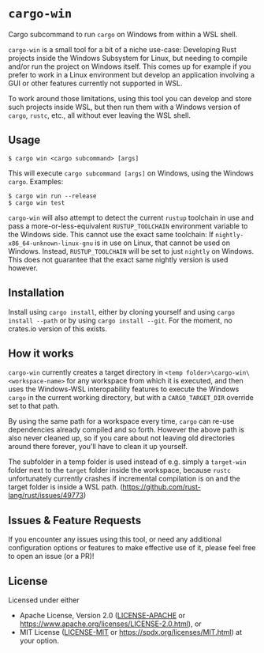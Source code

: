 # `cargo-win`

Cargo subcommand to run `cargo` on Windows from within a WSL shell.

`cargo-win` is a small tool for a bit of a niche use-case: Developing Rust projects inside the
Windows Subsystem for Linux, but needing to compile and/or run the project on Windows itself. This
comes up for example if you prefer to work in a Linux environment but develop an application
involving a GUI or other features currently not supported in WSL.

To work around those limitations, using this tool you can develop and store such projects inside
WSL, but then run them with a Windows version of `cargo`, `rustc`, etc., all without ever leaving
the WSL shell.

## Usage

```
$ cargo win <cargo subcommand> [args]
```

This will execute `cargo subcommand [args]` on Windows, using the Windows `cargo`.
Examples:
```
$ cargo win run --release
$ cargo win test
```

`cargo-win` will also attempt to detect the current `rustup` toolchain in use and pass a
more-or-less-equivalent `RUSTUP_TOOLCHAIN` environment variable to the Windows side. This cannot use
the exact same toolchain: If `nightly-x86_64-unknown-linux-gnu` is in use on Linux, that cannot be
used on Windows. Instead, `RUSTUP_TOOLCHAIN` will be set to just `nightly` on Windows. This does not
guarantee that the exact same nightly version is used however.

## Installation

Install using `cargo install`, either by cloning yourself and using `cargo install --path`
or by using `cargo install --git`. For the moment, no crates.io version of this exists.

## How it works

`cargo-win` currently creates a target directory in `<temp folder>\cargo-win\<workspace-name>` for
any workspace from which it is executed, and then uses the Windows-WSL interopability features
to execute the Windows `cargo` in the current working directory, but with a `CARGO_TARGET_DIR`
override set to that path.

By using the same path for a workspace every time, `cargo` can re-use dependencies already
compiled and so forth. However the above path is also never cleaned up, so if you care about
not leaving old directories around there forever, you'll have to clean it up yourself.

The subfolder in a temp folder is used instead of e.g. simply a `target-win` folder next to
the `target` folder inside the workspace, because `rustc` unfortunately currently crashes
if incremental compilation is on and the target folder is inside a WSL path.
(https://github.com/rust-lang/rust/issues/49773)

## Issues & Feature Requests

If you encounter any issues using this tool, or need any additional configuration options or
features to make effective use of it, please feel free to open an issue (or a PR)!

## License

Licensed under either
- Apache License, Version 2.0 ([LICENSE-APACHE](./LICENSE-APACHE) or
  https://www.apache.org/licenses/LICENSE-2.0.html), or
- MIT License ([LICENSE-MIT](./LICENSE-MIT) or https://spdx.org/licenses/MIT.html)
at your option.
